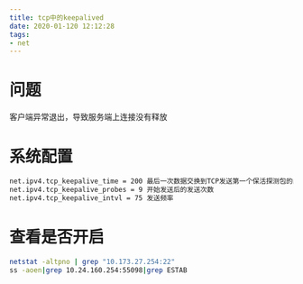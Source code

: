 ```yaml
---
title: tcp中的keepalived
date: 2020-01-120 12:12:28
tags:
- net
---
```


# 问题

客户端异常退出，导致服务端上连接没有释放

<!--more-->

# 系统配置

```bash
net.ipv4.tcp_keepalive_time = 200 最后一次数据交换到TCP发送第一个保活探测包的间隔，即允许的持续空闲时长
net.ipv4.tcp_keepalive_probes = 9 开始发送后的发送次数
net.ipv4.tcp_keepalive_intvl = 75 发送频率
```

# 查看是否开启

```bash
netstat -altpno | grep "10.173.27.254:22"
ss -aoen|grep 10.24.160.254:55098|grep ESTAB
```